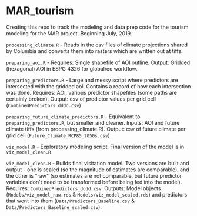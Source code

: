 # MAR_tourism

Creating this repo to track the modeling and data prep code for the tourism modeling for the MAR project. Beginning July, 2019.

`processing_climate.R` - Reads in the csv files of climate projections shared by Columbia and converts them into rasters which are written out at tiffs.

`preparing_aoi.R` - Requires: Single shapefile of AOI outline. Output: Gridded (hexagonal) AOI in ESPG 4326 for globalrec workflow.

`preparing_predictors.R` - Large and messy script where predictors are intersected with the gridded aoi. Contains a record of how each intersection was done. Requires: AOI, various predictor shapefiles (some paths are certainly broken). Output: csv of predictor values per grid cell (`CombinedPredictors_dddd.csv`)

`preparing_future_climate_predictors.R` - Equivalent to `preparing_predictors.R`, but smaller and cleaner. Inputs: AOI and future climate tiffs (from processing_climate.R). Output: csv of future climate per grid cell (`Future_Climate_RCP85_2050s.csv`)

`viz_model.R` - Exploratory modeling script. Final version of the model is in `viz_model_clean.R`

`viz_model_clean.R` - Builds final visitation model. Two versions are built and output - one is scaled (so the magnitude of estimates are comparable), and the other is "raw" (so estimates are not comparable, but future predictor variables don't need to be transformed before being fed into the model). Requires: `CombinedPredictors_dddd.csv`. Outputs: Model objects (`Models/viz_model_raw.rds` & `Models/viz_model_scaled.rds`) and predictors that went into them (`Data/Predictors_Baseline.csv` & `Data/Predictors_Baseline_scaled.csv`).
